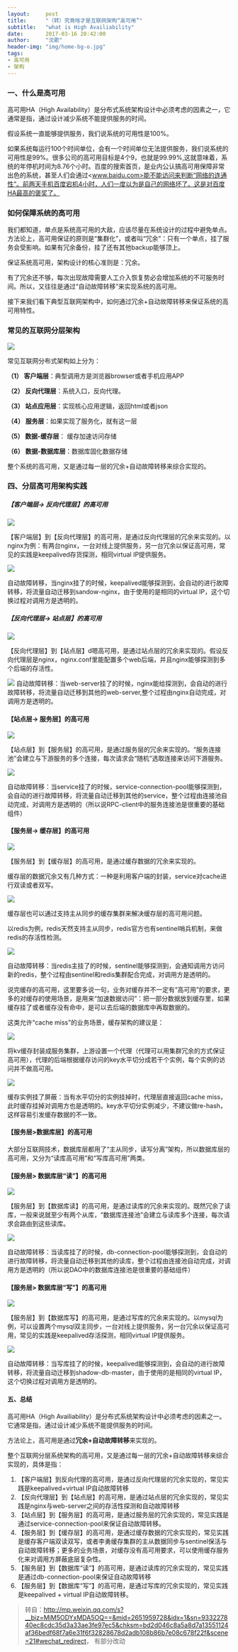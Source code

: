 ```yaml
---
layout:     post
title:      "（转）究竟啥才是互联网架构“高可用”"
subtitle:   "what is High Availiability"
date:       2017-03-16 20:42:00
author:     "沈歌"
header-img: "img/home-bg-o.jpg"
tags:
- 高可用
- 架构
---
```



### 一、什么是高可用

高可用HA（High Availability）是分布式系统架构设计中必须考虑的因素之一，它通常是指，通过设计减少系统不能提供服务的时间。

假设系统一直能够提供服务，我们说系统的可用性是100%。

如果系统每运行100个时间单位，会有一个时间单位无法提供服务，我们说系统的可用性是99%。很多公司的高可用目标是4个9，也就是99.99%,这就意味着，系统的年停机时间为8.76个小时。百度的搜索首页，是业内公认搞高可用保障非常出色的系统，甚至人们会通过<www.baidu.com>能不能访问来判断“网络的连通性”。前两天手机百度宕机4小时，人们一度以为是自己的网络坏了。这是对百度HA最高的褒奖了。

### 如何保障系统的高可用

我们都知道，单点是系统高可用的大敌，应该尽量在系统设计的过程中避免单点。方法论上，高可用保证的原则是“集群化”，或者叫“冗余”：只有一个单点，挂了服务会受影响。如果有冗余备份，挂了还有其他backup能够顶上。

保证系统高可用，架构设计的核心准则是：冗余。

有了冗余还不够，每次出现故障需要人工介入恢复势必会增加系统的不可服务时间。所以，又往往是通过“自动故障转移”来实现系统的高可用。

接下来我们看下典型互联网架构中，如何通过冗余+自动故障转移来保证系统的高可用特性。

### 常见的互联网分层架构

![](http://shenpengyan.github.io/img/in-post/what-is-high-availiability/layer-architecture.jpeg)

常见互联网分布式架构如上分为：

**（1） 客户端层**：典型调用方是浏览器browser或者手机应用APP

**（2） 反向代理层**：系统入口，反向代理。

**（3） 站点应用层**：实现核心应用逻辑，返回html或者json

**（4） 服务层**：如果实现了服务化，就有这一层

**（5） 数据-缓存层**： 缓存加速访问存储

**（6） 数据-数据库层**：数据库固化数据存储

整个系统的高可用，又是通过每一层的冗余+自动故障转移来综合实现的。

### 四、分层高可用架构实践

##### 【客户端层-> 反向代理层】的高可用

![](http://shenpengyan.github.io/img/in-post/what-is-high-availiability/client-to-proxy.png)

【客户端层】到【反向代理层】的高可用，是通过反向代理层的冗余来实现的。以nginx为例：有两台nginx，一台对线上提供服务，另一台冗余以保证高可用，常见的实践是keepalived存货探测，相同virtual IP提供服务。

![](http://shenpengyan.github.io/img/in-post/what-is-high-availiability/client-to-proxy-down.png)

自动故障转移，当nginx挂了的时候，keepalived能够探测到，会自动的进行故障转移，将流量自动迁移到sandow-nginx，由于使用的是相同的virtual IP，这个切换过程对调用方是透明的。

##### 【反向代理层-> 站点层】的高可用

![](http://shenpengyan.github.io/img/in-post/what-is-high-availiability/proxy-to-website.png)

【反向代理层】到【站点层】d嗯高可用，是通过站点层的冗余来实现的。假设反向代理层是nginx，nginx.conf里能配置多个web后端，并且nginx能够探测到多个后端的存活性。

![](http://shenpengyan.github.io/img/in-post/what-is-high-availiability/proxy-to-website-down.png)
自动故障转移：当web-server挂了的时候，nginx能给探测到，会自动的进行故障转移，将流量自动迁移到其他的web-server,整个过程由nginx自动完成，对调用方是透明的。

#### 【站点层-> 服务层】的高可用

![](http://shenpengyan.github.io/img/in-post/what-is-high-availiability/website-to-service.png)

【站点层】到【服务层】的高可用，是通过服务层的冗余来实现的。“服务连接池”会建立与下游服务的多个连接，每次请求会“随机”选取连接来访问下游服务。

![](http://shenpengyan.github.io/img/in-post/what-is-high-availiability/website-to-service-down.png)

自动故障转移：当service挂了的时候，service-connection-pool能够探测到，会自动的进行故障转移，将流量自动迁移到其他的service，整个过程由连接池自动完成，对调用方是透明的（所以说RPC-client中的服务连接池是很重要的基础组件）

#### 【服务层-> 缓存层】的高可用

![](http://shenpengyan.github.io/img/in-post/what-is-high-availiability/service-to-cache.png)

【服务层】到【缓存层】的高可用，是通过缓存数据的冗余来实现的。

缓存层的数据冗余又有几种方式：一种是利用客户端的封装，service对cache进行双读或者双写。

![](http://shenpengyan.github.io/img/in-post/what-is-high-availiability/service-to-cache-redis.png)

缓存层也可以通过支持主从同步的缓存集群来解决缓存层的高可用问题。

以redis为例，redis天然支持主从同步，redis官方也有sentinel哨兵机制，来做redis的存活性检测。

![](http://shenpengyan.github.io/img/in-post/what-is-high-availiability/service-to-cache-redis-down.png)

自动故障转移：当redis主挂了的时候，sentinel能够探测到，会通知调用方访问新的redis，整个过程由sentinel和redis集群配合完成，对调用方是透明的。

说完缓存的高可用，这里要多说一句，业务对缓存并不一定有“高可用”的要求，更多的对缓存的使用场景，是用来“加速数据访问”：把一部分数据放到缓存里，如果缓存挂了或者缓存没有命中，是可以去后端的数据库中再取数据的。

这类允许“cache miss”的业务场景，缓存架构的建议是：

![](http://shenpengyan.github.io/img/in-post/what-is-high-availiability/cache-miss.png)

将kv缓存封装成服务集群，上游设置一个代理（代理可以用集群冗余的方式保证高可用），代理的后端根据缓存访问的key水平切分成若干个实例，每个实例的访问并不做高可用。

![](http://shenpengyan.github.io/img/in-post/what-is-high-availiability/cache-miss-down.png)

缓存实例挂了屏蔽：当有水平切分的实例挂掉时，代理层直接返回cache miss，此时缓存挂掉对调用方也是透明的。key水平切分实例减少，不建议做re-hash，这样容易引发缓存数据的不一致。

#### 【服务层>数据库层】的高可用

大部分互联网技术，数据库层都用了“主从同步，读写分离”架构，所以数据库层的高可用，又分为“读库高可用”和“写库高可用”两类。

#### 【服务层> 数据库层“读”】的高可用

![](http://shenpengyan.github.io/img/in-post/what-is-high-availiability/service-to-db-read.png)

【服务层】到【数据库读】的高可用，是通过读库的冗余来实现的。既然冗余了读库，一般来说就至少有两个从库，“数据库连接池”会建立与读库多个连接，每次请求会路由到这些读库。

![](http://shenpengyan.github.io/img/in-post/what-is-high-availiability/service-to-db-read-down.png)

自动故障转移：当读库挂了的时候，db-connection-pool能够探测到，会自动的进行故障转移，将流量自动迁移到其他的读库，整个过程由连接池自动完成，对调用方是透明的（所以说DAO中的数据库连接池是很重要的基础组件）

#### 【服务层> 数据库层“写”】的高可用

![](http://shenpengyan.github.io/img/in-post/what-is-high-availiability/service-to-db-write.png)

【服务层】到【数据库写】的高可用，是通过写库的冗余来实现的。以mysql为例，可以设置两个mysql双主同步，一台对线上提供服务，另一台冗余以保证高可用，常见的实践是keepalived存活探测，相同virtual IP提供服务。

![](http://shenpengyan.github.io/img/in-post/what-is-high-availiability/service-to-db-write-down.png)

自动故障转移：当写库挂了的时候，keepalived能够探测到，会自动的进行故障转移，将流量自动迁移到shadow-db-master，由于使用的是相同的virtual IP，这个切换过程对调用方是透明的。

#### 五、总结

高可用HA（High Availiability）是分布式系统架构设计中必须考虑的因素之一。它通常是指，通过设计减少系统不能提供服务的时间。

方法论上，高可用是通过**冗余+自动故障转移**来实现的。

整个互联网分层系统架构的高可用，又是通过每一层的冗余+自动故障转移来综合实现的，具体是指：

1. 【客户端层】到反向代理的高可用，是通过反向代理层的冗余实现的，常见实践是keepalived+virtual IP自动故障转移
2. 【反向代理层】到【站点层】的高可用，是通过站点层的冗余实现的，常见实践是nginx与web-server之间的存活性探测和自动故障转移
3. 【站点层】到【服务层】的高可用，是通过服务层的冗余实现的，常见实践是通过service-connection-pool来保证自动故障转移。
4. 【服务层】到【缓存层】的高可用，是通过缓存数据的冗余实现的，常见实践是缓存客户端双读双写，或者李勇缓存集群的主从数据同步与sentinel保活与自动故障转移；更多的业务场景，对缓存没有高可用要求，可以使用缓存服务化来对调用方屏蔽底层复杂性。
5. 【服务层】到【数据库“读”】的高可用，是通过读库的冗余实现的，常见实践是通过db-connection-pool来保证自动故障转移
6. 【服务层】到【数据库“写”】的高可用，是通过写库的冗余实现的，常见实践是keepalived + virtual IP自动故障转移。

> 转自：<http://mp.weixin.qq.com/s?__biz=MjM5ODYxMDA5OQ==&mid=2651959728&idx=1&sn=933227840ec8cdc35d3a33ae3fe97ec5&chksm=bd2d046c8a5a8d7a13551124af36bedf68f7a6e31f6f32828678d2adb108b86b7e08c678f22f&scene=21#wechat_redirect>， 有部分改动






